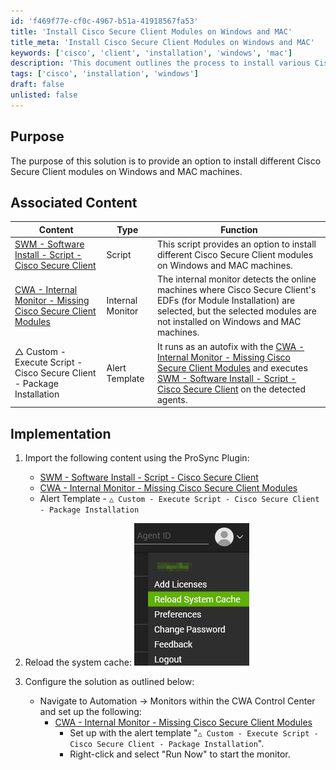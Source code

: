 ```yaml
---
id: 'f469f77e-cf0c-4967-b51a-41918567fa53'
title: 'Install Cisco Secure Client Modules on Windows and MAC'
title_meta: 'Install Cisco Secure Client Modules on Windows and MAC'
keywords: ['cisco', 'client', 'installation', 'windows', 'mac']
description: 'This document outlines the process to install various Cisco Secure Client modules on Windows and MAC machines, including associated scripts and monitors for effective management.'
tags: ['cisco', 'installation', 'windows']
draft: false
unlisted: false
---
```


## Purpose

The purpose of this solution is to provide an option to install different Cisco Secure Client modules on Windows and MAC machines.

## Associated Content

| Content                                                                                                      | Type            | Function                                                                                                                                                       |
|--------------------------------------------------------------------------------------------------------------|-----------------|----------------------------------------------------------------------------------------------------------------------------------------------------------------|
| [SWM - Software Install - Script - Cisco Secure Client](https://proval.itglue.com/DOC-5078775-17918982)     | Script          | This script provides an option to install different Cisco Secure Client modules on Windows and MAC machines.                                                 |
| [CWA - Internal Monitor - Missing Cisco Secure Client Modules](<../cwa/monitors/Missing Cisco Secure Client Modules.md>) | Internal Monitor | The internal monitor detects the online machines where Cisco Secure Client's EDFs (for Module Installation) are selected, but the selected modules are not installed on Windows and MAC machines. |
| △ Custom - Execute Script - Cisco Secure Client - Package Installation                                       | Alert Template   | It runs as an autofix with the [CWA - Internal Monitor - Missing Cisco Secure Client Modules](<../cwa/monitors/Missing Cisco Secure Client Modules.md>) and executes [SWM - Software Install - Script - Cisco Secure Client](https://proval.itglue.com/DOC-5078775-17918982) on the detected agents. |

## Implementation

1. Import the following content using the ProSync Plugin:
   - [SWM - Software Install - Script - Cisco Secure Client](https://proval.itglue.com/DOC-5078775-17918982)
   - [CWA - Internal Monitor - Missing Cisco Secure Client Modules](<../cwa/monitors/Missing Cisco Secure Client Modules.md>)
   - Alert Template - `△ Custom - Execute Script - Cisco Secure Client - Package Installation`

2. Reload the system cache:
   ![Reload Cache](../../static/img/Cisco-Secure-Client/image_24.png)

3. Configure the solution as outlined below:
   - Navigate to Automation → Monitors within the CWA Control Center and set up the following:
     - [CWA - Internal Monitor - Missing Cisco Secure Client Modules](<../cwa/monitors/Missing Cisco Secure Client Modules.md>)
       - Set up with the alert template "`△ Custom - Execute Script - Cisco Secure Client - Package Installation`".
       - Right-click and select "Run Now" to start the monitor.

